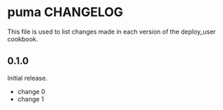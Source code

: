 # puma CHANGELOG

This file is used to list changes made in each version of the deploy_user cookbook.

## 0.1.0

Initial release.

- change 0
- change 1
